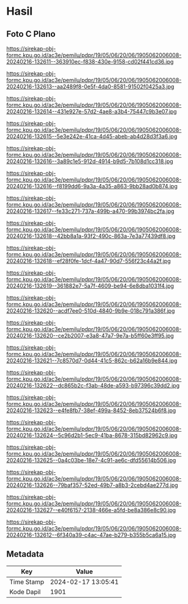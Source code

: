 # Hasil

## Foto C Plano

https://sirekap-obj-formc.kpu.go.id/ac3e/pemilu/pdpr/19/05/06/20/06/1905062006008-20240216-132611--363910ec-f838-430e-9158-cd02f441cd36.jpg

https://sirekap-obj-formc.kpu.go.id/ac3e/pemilu/pdpr/19/05/06/20/06/1905062006008-20240216-132613--aa2489f8-0e5f-4da0-8581-91502f0425a3.jpg

https://sirekap-obj-formc.kpu.go.id/ac3e/pemilu/pdpr/19/05/06/20/06/1905062006008-20240216-132614--431e927e-57d2-4ae8-a3b4-75447c9b3e07.jpg

https://sirekap-obj-formc.kpu.go.id/ac3e/pemilu/pdpr/19/05/06/20/06/1905062006008-20240216-132615--5e3e242e-41ca-4d45-abeb-ab4d28d3f3a6.jpg

https://sirekap-obj-formc.kpu.go.id/ac3e/pemilu/pdpr/19/05/06/20/06/1905062006008-20240216-132616--3a89c1e5-912d-4914-b9d5-7b108d1cc318.jpg

https://sirekap-obj-formc.kpu.go.id/ac3e/pemilu/pdpr/19/05/06/20/06/1905062006008-20240216-132616--f8199dd6-9a3a-4a35-a863-9bb28ad0b874.jpg

https://sirekap-obj-formc.kpu.go.id/ac3e/pemilu/pdpr/19/05/06/20/06/1905062006008-20240216-132617--fe33c271-737a-499b-a470-99b3974bc2fa.jpg

https://sirekap-obj-formc.kpu.go.id/ac3e/pemilu/pdpr/19/05/06/20/06/1905062006008-20240216-132618--42bb8a1a-93f2-490c-863a-7e3a77439df8.jpg

https://sirekap-obj-formc.kpu.go.id/ac3e/pemilu/pdpr/19/05/06/20/06/1905062006008-20240216-132618--ef28f0fe-1dcf-4a47-90d7-556f23c44a2f.jpg

https://sirekap-obj-formc.kpu.go.id/ac3e/pemilu/pdpr/19/05/06/20/06/1905062006008-20240216-132619--361882e7-5a7f-4609-be94-6e8dba1031f4.jpg

https://sirekap-obj-formc.kpu.go.id/ac3e/pemilu/pdpr/19/05/06/20/06/1905062006008-20240216-132620--acdf7ee0-510d-4840-9b9e-018c791a386f.jpg

https://sirekap-obj-formc.kpu.go.id/ac3e/pemilu/pdpr/19/05/06/20/06/1905062006008-20240216-132620--ce2b2007-e3a8-47a7-9e7a-b5ff60e3ff95.jpg

https://sirekap-obj-formc.kpu.go.id/ac3e/pemilu/pdpr/19/05/06/20/06/1905062006008-20240216-132621--7c8570d7-0d44-41c5-862c-b62a16b9e844.jpg

https://sirekap-obj-formc.kpu.go.id/ac3e/pemilu/pdpr/19/05/06/20/06/1905062006008-20240216-132622--dc865b2c-f3ab-48de-a593-b97396c39dd2.jpg

https://sirekap-obj-formc.kpu.go.id/ac3e/pemilu/pdpr/19/05/06/20/06/1905062006008-20240216-132623--e4fe8fb7-38ef-499a-8452-8eb37524b6f8.jpg

https://sirekap-obj-formc.kpu.go.id/ac3e/pemilu/pdpr/19/05/06/20/06/1905062006008-20240216-132624--5c96d2b1-5ec9-41ba-8678-315bd82962c9.jpg

https://sirekap-obj-formc.kpu.go.id/ac3e/pemilu/pdpr/19/05/06/20/06/1905062006008-20240216-132625--0a4c03be-18e7-4c91-ae6c-dfd55614b506.jpg

https://sirekap-obj-formc.kpu.go.id/ac3e/pemilu/pdpr/19/05/06/20/06/1905062006008-20240216-132626--79baf357-52ed-49b7-a8b3-2cebd4ae277d.jpg

https://sirekap-obj-formc.kpu.go.id/ac3e/pemilu/pdpr/19/05/06/20/06/1905062006008-20240216-132627--e40f6157-2138-466e-a5fd-be8a386e8c90.jpg

https://sirekap-obj-formc.kpu.go.id/ac3e/pemilu/pdpr/19/05/06/20/06/1905062006008-20240216-132612--6f340a39-c4ac-47ae-b279-b355b5ca6a15.jpg


## Metadata

| Key        | Value               |
| ---------- | ------------------- |
| Time Stamp | 2024-02-17 13:05:41 |
| Kode Dapil | 1901                |



